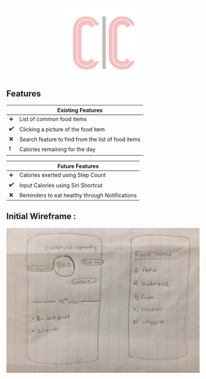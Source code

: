<p align="center"> <img src="https://github.com/Chavan27/Calorie-Counter/blob/master/Screenshot%202019-07-15%20at%2010.13.47%20PM.png" width="40%">


## Features

 |         | Existing Features  |
----------|-----------------
:heavy_plus_sign: | List of common food items
:heavy_check_mark: | Clicking a picture of the food item
:x: | Search feature to find from the list of food items
:heavy_exclamation_mark: | Calories remaining for the day

 |         | Future Features  |
----------|-----------------
:heavy_plus_sign: | Calories exerted using Step Count
:heavy_check_mark: | Input Calories using Siri Shortcut
:x: | Reminders to eat healthy through Notifications


## Initial Wireframe : 
![alt text](https://github.com/Chavan27/Calorie-Counter/blob/master/image122.jpeg)



